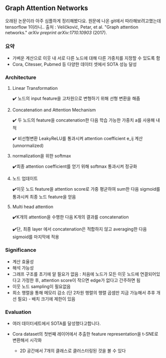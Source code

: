 ## Graph Attention Networks
오래된 논문이라 아주 심플하게 정리해봤다요. 원문에 나온 git에서 따라해보려고했는데 tensorflow 1이라니.. 
출처 : Veličković, Petar, et al. "Graph attention networks." *arXiv preprint arXiv:1710.10903* (2017).



### 요약
* 가벼운 계산으로 이웃 내 서로 다른 노드에 대해 다른 가중치를 지정할 수 있도록 함
* Cora, Citesser, Pubmed 등 다양한 데이터 셋에서 SOTA 성능 달성



### Architecture

1. Linear Transformation 

   ✔️ 노드의 input feature을 고차원으로 변형하기 위해 선형 변환을 해줌

2. Concatenation and Attention Mechanism

   ✔️ 두 노드의 feature을 concatenation한 다음 학습 가능한 가중치 a를 사용해 내적  

   ✔️ 비선형변환 LeakyReLU를 통과시켜 attention coefficient e_ij 계산 (unnormalized)

3. normalization을 위한 softmax

   ✔️최종 attention coefficient를 얻기 위해 softmax 통과시켜 정규화

4. 노드 업데이트

   ✔️이웃 노드 feature을 attention score로 가중 평균하여 sum한 다음 sigmoid를 통과시켜 최종 노드 feature을 얻음

5. Multi head attention

   ✔️K개의 attention을 수행한 다음 K개의 결과를 concatenation

   ✔️단, 최종 layer 에서 concatenation은 적합하지 않고 averaging한 다음 sigmoid를 마지막에 적용



### Significance

* 계산 효율성
* 해석 가능성
* 그래프 구조를 초기에 알 필요가 없음 : 처음에 노드가 모든 이웃 노드에 연결되어있다고 가정한 후, attention score이 작으면 edge가 없다고 간주하면 됨
* 이웃 노드 sampling이 필요없음
* 희소 행렬을 통해 메모리 감소 (단 2차원 행렬의 행렬 곱셈만 지금 가능해서 추후 개선 필요) - 배치 크기에 제한이 있음



### Evaluation

* 여러 데이터세트에서 SOTA를 달성했다고합니다.

* Cora dataset의 첫번째 레이어에서 추출한 feature representation을 t-SNE로 변환해서 시각화
  - 2D 공간에서 7개의 클래스로 클러스터링된 것을 볼 수 있다

